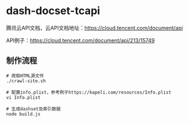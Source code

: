 # dash-docset-tcapi
腾讯云API文档，云API文档地址：https://cloud.tencent.com/document/api

API例子：https://cloud.tencent.com/document/api/213/15749

## 制作流程

```shell
# 爬取HTML源文件
./crawl-site.sh

# 配置info.plist，参考例子https://kapeli.com/resources/Info.plist
vi Info.plist

# 生成dashset及索引数据
node build.js
```


